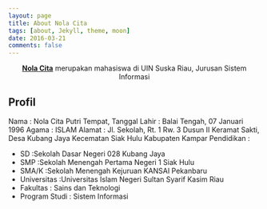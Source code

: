 ```yaml
---
layout: page
title: About Nola Cita
tags: [about, Jekyll, theme, moon]
date: 2016-03-21
comments: false
---
```

    
<center><a href="http://nolacita.github.io/nolacita"><b>Nola Cita</b></a> merupakan mahasiswa di UIN Suska Riau, Jurusan Sistem Informasi</center>

## Profil
Nama    : Nola Cita Putri 
Tempat, Tanggal Lahir    : Balai Tengah, 07 Januari 1996
Agama   : ISLAM
Alamat  : Jl. Sekolah, Rt. 1 Rw. 3 Dusun II Keramat Sakti, Desa Kubang Jaya Kecematan Siak Hulu Kabupaten Kampar
Pendidikan :
* SD    :Sekolah Dasar Negeri 028 Kubang Jaya
* SMP   :Sekolah Menengah Pertama Negeri 1 Siak Hulu
* SMA/K   :Sekolah Menengah Kejuruan KANSAI Pekanbaru
* Universitas   :Universitas Islam Negeri Sultan Syarif Kasim Riau
* Fakultas   : Sains dan Teknologi
* Program Studi   : Sistem Informasi
